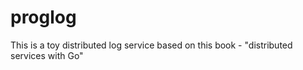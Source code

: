 # proglog

This is a toy distributed log service based on this book - "distributed services with Go"

